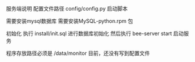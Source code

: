 服务端说明
配置文件路径 config/config.py
启动脚本

需要安装mysql数据库
需要安装MySQL-python.rpm 包


初始化
执行 install/init.sql  进行数据库初始化
然后执行
bee-server start  启动服务

程序存放路径必须是
/data/monitor
目前，还没有写到配置文件



